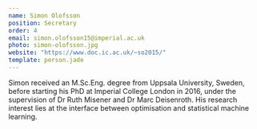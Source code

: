 ```yaml
---
name: Simon Olofsson
position: Secretary
order: 4 
email: simon.olofsson15@imperial.ac.uk
photo: simon-olofsson.jpg
website: "https://www.doc.ic.ac.uk/~so2015/"
template: person.jade
---
```

Simon received an M.Sc.Eng. degree from Uppsala University, Sweden, before starting his PhD at Imperial College London in 2016, under the supervision of Dr Ruth Misener and Dr Marc Deisenroth.
His research interest lies at the interface between optimisation and statistical machine learning. 
